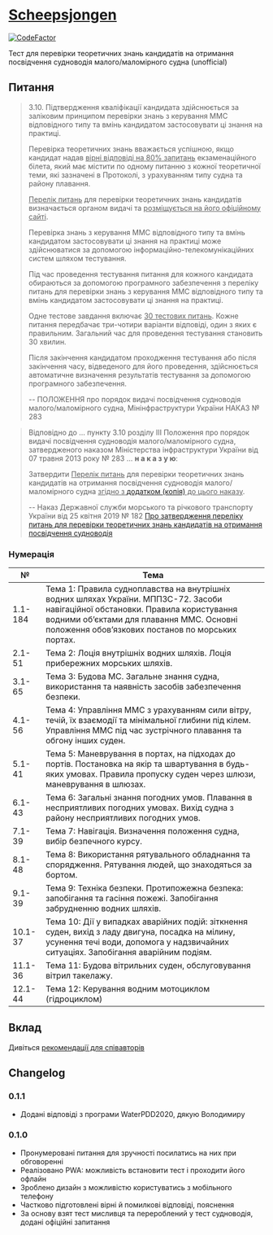 # [Scheepsjongen](https://scheepsjongen.github.io)

[![CodeFactor](https://www.codefactor.io/repository/github/scheepsjongen/scheepsjongen.github.io/badge)](https://www.codefactor.io/repository/github/scheepsjongen/scheepsjongen.github.io)

Тест для перевірки теоретичних знань кандидатів на отримання
посвідчення судноводія малого/маломірного судна (unofficial)

## Питання

> 3.10. Підтвердження кваліфікації кандидата здійснюється за заліковим принципом перевірки знань з керування ММС відповідного типу та вмінь кандидатом застосовувати ці знання на практиці.
>
> Перевірка теоретичних знань вважається успішною, якщо кандидат надав <u>вірні відповіді на 80% запитань</u> екзаменаційного білета, який має містити по одному питанню з кожної теоретичної теми, які зазначені в Протоколі, з урахуванням типу судна та району плавання.
>
> <u>Перелік питань</u> для перевірки теоретичних знань кандидатів визначається органом видачі та <u>розміщується на його офіційному сайті</u>.
>
> Перевірка знань з керування ММС відповідного типу та вмінь кандидатом застосовувати ці знання на практиці може здійснюватися за допомогою інформаційно-телекомунікаційних систем шляхом тестування.
>
> Під час проведення тестування питання для кожного кандидата обираються за допомогою програмного забезпечення з переліку питань для перевірки знань з керування ММС відповідного типу та вмінь кандидатом застосовувати ці знання на практиці.
>
> Одне тестове завдання включає <u>30 тестових питань</u>. Кожне питання передбачає три-чотири варіанти відповіді, один з яких є правильним. Загальний час для проведення тестування становить 30 хвилин.
>
> Після закінчення кандидатом проходження тестування або після закінчення часу, відведеного для його проведення, здійснюється автоматичне визначення результатів тестування за допомогою програмного забезпечення.
>
> -- ПОЛОЖЕННЯ про порядок видачі посвідчення судноводія малого/маломірного судна, Мінінфраструктури України НАКАЗ № 283

> Відповідно до ... пункту 3.10 розділу ІІІ Положення про порядок видачі посвідчення судноводія малого/маломірного судна, затвердженого наказом Міністерства інфраструктури України від 07 травня 2013 року № 283 ... <b>н а к а з у ю</b>:
>
> Затвердити <u>Перелік питань</u> для перевірки теоретичних знань кандидатів на отримання посвідчення судноводія малого/маломірного судна <u>згідно з [додатком (копія)](doc/5cc305c630d05995160375.docx) до цього наказу</u>.
>
> -- Наказ Державної служби морського та річкового транспорту України від 25 квітня 2019 № 182 [Про затвердження переліку питань для перевірки теоретичних знань кандидатів на отримання посвідчення судноводія](https://marad.gov.ua/ua/npa/pro-zatverdzhennya-pereliku-pitan-dlya-perevirki-teoretichnih-znan-kandidativ-na-otrimannya-posvidchennya-sudnovodiya-malogomalomirnogo-sudna)

### Нумерація

№ | Тема
--- | ---
1.1-184 | Тема 1: Правила судноплавства на внутрішніх водних шляхах України. МППЗС-72. Засоби навігаційної обстановки. Правила користування водними об’єктами для плавання ММС. Основні положення обов’язкових постанов по морських портах.
2.1-51 | Тема 2: Лоція внутрішніх водних шляхів. Лоція прибережних морських шляхів.
3.1-65 | Тема 3: Будова МС. Загальне знання судна, використання та наявність засобів забезпечення безпеки.
4.1-56 | Тема 4: Управління ММС з урахуванням сили вітру, течій, їх взаємодії та мінімальної глибини під кілем. Управління ММС під час зустрічного плавання та обгону інших суден.
5.1-41 | Тема 5: Маневрування в портах, на підходах до портів. Постановка на якір та швартування в будь-яких умовах. Правила пропуску суден через шлюзи, маневрування в шлюзах.
6.1-43 | Тема 6: Загальні знання погодних умов. Плавання в несприятливих погодних умовах. Вихід судна з району несприятливих погодних умов.
7.1-39 | Тема 7: Навігація. Визначення положення судна, вибір безпечного курсу.
8.1-48 | Тема 8: Використання рятувального обладнання та спорядження. Рятування людей, що знаходяться за бортом.
9.1-39 | Тема 9: Техніка безпеки. Протипожежна безпека: запобігання та гасіння пожежі. Запобігання забрудненню водних шляхів.
10.1-37 | Тема 10: Дії у випадках аварійних подій: зіткнення суден, вихід з ладу двигуна, посадка на мілину, усунення течі води, допомога у надзвичайних ситуаціях. Запобігання аварійним подіям.
11.1-36 | Тема 11: Будова вітрильних суден, обслуговування вітрил такелажу.
12.1-44 | Тема 12: Керування водним мотоциклом (гідроциклом)

## Вклад

Дивіться [рекомендації для співавторів](CONTRIBUTING.md)

## Changelog

### 0.1.1

- Додані відповіді з програми WaterPDD2020, дякую Володимиру

### 0.1.0

- Пронумеровані питання для зручності посилатись на них при обговоренні
- Реалізовано PWA: можливість встановити тест і проходити його офлайн
- Зроблено дизайн з можливістю користуватись з мобільного телефону
- Частково підготовлені вірні й помилкові відповіді, пояснення
- За основу взят тест мисливця та перероблений у тест судноводія, додані офіційні запитання
